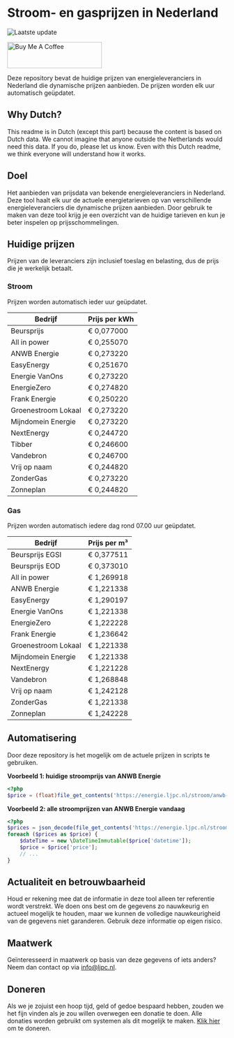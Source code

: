 # Stroom- en gasprijzen in Nederland

![Laatste update](https://img.shields.io/badge/laatste%20update-2024--08--14%2013%3A00%20CET-brightgreen)

<a href="https://www.buymeacoffee.com/Lars-" target="_blank"><img src="https://cdn.buymeacoffee.com/buttons/v2/default-orange.png" alt="Buy Me A Coffee" height="60" style="height: 60px !important;width: 217px !important;" ></a>

Deze repository bevat de huidige prijzen van energieleveranciers in Nederland die dynamische prijzen aanbieden. De prijzen worden elk uur automatisch geüpdatet.

## Why Dutch?

This readme is in Dutch (except this part) because the content is based on Dutch data. We cannot imagine that anyone outside the Netherlands would need this data. If you do, please let us know. Even with this Dutch readme, we think
everyone will understand how it works.

## Doel

Het aanbieden van prijsdata van bekende energieleveranciers in Nederland. Deze tool haalt elk uur de actuele energietarieven op van verschillende energieleveranciers die dynamische prijzen aanbieden. Door gebruik te maken van deze tool
krijg je een overzicht van de huidige tarieven en kun je beter inspelen op prijsschommelingen.

## Huidige prijzen

Prijzen van de leveranciers zijn inclusief toeslag en belasting, dus de prijs die je werkelijk betaalt.

### Stroom

Prijzen worden automatisch ieder uur geüpdatet.

 Bedrijf | Prijs per kWh 
---------|---------------
Beursprijs | € 0,077000
All in power | € 0,255070
ANWB Energie | € 0,273220
EasyEnergy | € 0,251670
Energie VanOns | € 0,273220
EnergieZero | € 0,274820
Frank Energie | € 0,250220
Groenestroom Lokaal | € 0,273220
Mijndomein Energie | € 0,273220
NextEnergy | € 0,244720
Tibber | € 0,246600
Vandebron | € 0,246700
Vrij op naam | € 0,244820
ZonderGas | € 0,273220
Zonneplan | € 0,244820


### Gas

Prijzen worden automatisch iedere dag rond 07.00 uur geüpdatet.

 Bedrijf | Prijs per m³ 
---------|--------------
Beursprijs EGSI | € 0,377511
Beursprijs EOD | € 0,373010
All in power | € 1,269918
ANWB Energie | € 1,221338
EasyEnergy | € 1,290197
Energie VanOns | € 1,221338
EnergieZero | € 1,222228
Frank Energie | € 1,236642
Groenestroom Lokaal | € 1,221338
Mijndomein Energie | € 1,221338
NextEnergy | € 1,221228
Vandebron | € 1,268848
Vrij op naam | € 1,242128
ZonderGas | € 1,221338
Zonneplan | € 1,242228


## Automatisering

Door deze repository is het mogelijk om de actuele prijzen in scripts te gebruiken.

**Voorbeeld 1: huidige stroomprijs van ANWB Energie**

```php
<?php
$price = (float)file_get_contents('https://energie.ljpc.nl/stroom/anwb-energie-nu.txt');

```

**Voorbeeld 2: alle stroomprijzen van ANWB Energie vandaag**

```php
<?php
$prices = json_decode(file_get_contents('https://energie.ljpc.nl/stroom/all-in-power-vandaag.json'),true);
foreach ($prices as $price) {
    $dateTime = new \DateTimeImmutable($price['datetime']);
    $price = $price['price'];
    // ...
}
```

## Actualiteit en betrouwbaarheid

Houd er rekening mee dat de informatie in deze tool alleen ter referentie wordt verstrekt. We doen ons best om de gegevens zo nauwkeurig en actueel mogelijk te houden, maar we kunnen de volledige nauwkeurigheid van de gegevens niet
garanderen. Gebruik deze informatie op eigen risico.

## Maatwerk

Geïnteresseerd in maatwerk op basis van deze gegevens of iets anders? Neem dan contact op
via [info@ljpc.nl](mailto:info@ljpc.nl?subject=Energie%20prijzen).

## Doneren

Als we je zojuist een hoop tijd, geld of gedoe bespaard hebben, zouden we het fijn vinden als je zou willen overwegen een
donatie te doen. Alle donaties worden gebruikt om systemen als dit mogelijk te
maken. [Klik hier](https://www.buymeacoffee.com/Lars-) om te doneren.

